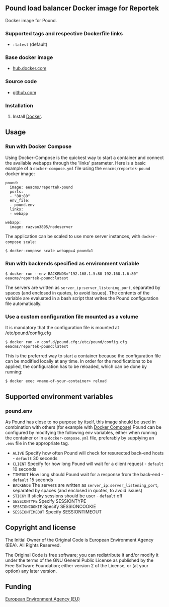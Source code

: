 ## Pound load balancer Docker image for Reportek

Docker image for Pound.


### Supported tags and respective Dockerfile links

  - `:latest` (default)

### Base docker image

 - [hub.docker.com](https://hub.docker.com/r/eeacms/reportek-pound)


### Source code

  - [github.com](http://github.com/eea/eea.docker.reportek.pound
)


### Installation

1. Install [Docker](https://www.docker.com/).



## Usage

### Run with Docker Compose
Using Docker-Compose is the quickest way to start a container and connect the
available webapps through the 'links' parameter.
Here is a basic example of a `docker-compose.yml` file using the `eeacms/reportek-pound`
docker image:

    pound:
      image: eeacms/reportek-pound
      ports:
      - "80:80"
      env_file:
      - pound.env
      links:
      - webapp

    webapp:
      image: razvan3895/nodeserver


The application can be scaled to use more server instances, with `docker-compose scale`:

    $ docker-compose scale webapp=4 pound=1


### Run with backends specified as environment variable

    $ docker run --env BACKENDS="192.168.1.5:80 192.168.1.6:80" eeacms/reportek-pound:latest

The servers are written as `server_ip:server_listening_port`, separated by spaces
(and enclosed in quotes, to avoid issues). The contents of the variable are
evaluated in a bash script that writes the Pound configuration file automatically.


### Use a custom configuration file mounted as a volume

It is mandatory that the configuration file is mounted at /etc/pound/config.cfg

    $ docker run -v conf.d/pound.cfg:/etc/pound/config.cfg eeacms/reportek-pound:latest


This is the preferred way to start a container because the configuration file
can be modified locally at any time. In order for the modifications to be applied,
the configuration has to be reloaded, which can be done by running:

    $ docker exec <name-of-your-container> reload


## Supported environment variables ##

### pound.env ###

As Pound has close to no purpose by itself, this image should be used in
combination with others (for example with [Docker Compose](https://docs.docker.com/compose/))
Pound can be configured by modifying the following env variables,
either when running the container or in a `docker-compose.yml` file, preferably
by supplying an `.env` file in the appropriate tag.

* `ALIVE` Specify how often Pound will check for resurected back-end hosts - `default` 30 seconds
* `CLIENT` Specify for how long Pound will wait for a client request - `default` 10 seconds
* `TIMEOUT` How long should Pound wait for a response from the back-end - `default` 15 seconds
* `BACKENDS` The servers are written as `server_ip:server_listening_port`, separated by spaces (and enclosed in quotes, to avoid issues)
* `STICKY` If sticky sessions should be user - `default` off
* `SESSIONTYPE` Specify SESSIONTYPE
* `SESSIONCOOKIE` Specify SESSIONCOOKIE
* `SESSIONTIMEOUT` Specify SESSIONTIMEOUT

## Copyright and license

The Initial Owner of the Original Code is European Environment Agency (EEA).
All Rights Reserved.

The Original Code is free software;
you can redistribute it and/or modify it under the terms of the GNU
General Public License as published by the Free Software Foundation;
either version 2 of the License, or (at your option) any later
version.


## Funding

[European Environment Agency (EU)](http://eea.europa.eu)
